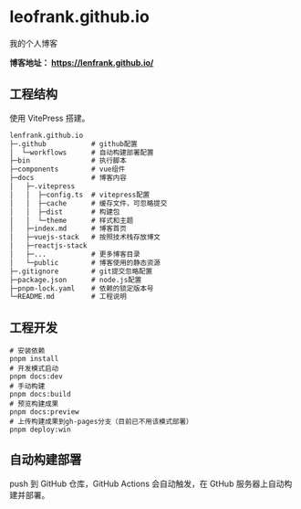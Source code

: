 # leofrank.github.io

我的个人博客

**博客地址： <https://lenfrank.github.io/>**

## 工程结构

使用 VitePress 搭建。

```txt
lenfrank.github.io
├─.github           # github配置
│  └─workflows      # 自动构建部署配置
├─bin               # 执行脚本
├─components        # vue组件
├─docs              # 博客内容
│   ├─.vitepress
│   │  ├─config.ts  # vitepress配置
│   │  ├─cache      # 缓存文件，可忽略提交
│   │  ├─dist       # 构建包
│   │  └─theme      # 样式和主题
│   ├─index.md      # 博客首页
│   ├─vuejs-stack   # 按照技术栈存放博文
│   ├─reactjs-stack
│   ├─...           # 更多博客目录
│   └─public        # 博客使用的静态资源
├─.gitignore        # git提交忽略配置
├─package.json      # node.js配置
├─pnpm-lock.yaml    # 依赖的锁定版本号
└─README.md         # 工程说明
```

## 工程开发

```shell
# 安装依赖
pnpm install
# 开发模式启动
pnpm docs:dev
# 手动构建
pnpm docs:build
# 预览构建成果
pnpm docs:preview
# 上传构建成果到gh-pages分支（目前已不用该模式部署）
pnpm deploy:win
```

## 自动构建部署

push 到 GitHub 仓库，GitHub Actions 会自动触发，在 GtHub 服务器上自动构建并部署。
